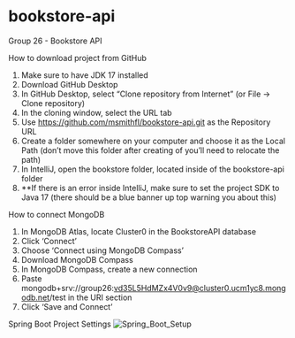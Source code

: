 # bookstore-api
Group 26 - Bookstore API

How to download project from GitHub
1.	Make sure to have JDK 17 installed
2.	Download GitHub Desktop
3.	In GitHub Desktop, select “Clone repository from Internet” (or File -> Clone repository)
4.	In the cloning window, select the URL tab
5.	Use https://github.com/msmithfl/bookstore-api.git as the Repository URL
6.	Create a folder somewhere on your computer and choose it as the Local Path (don’t move this folder after creating of you’ll need to relocate the path)
7.	In IntelliJ, open the bookstore folder, located inside of the bookstore-api folder
8.	**If there is an error inside IntelliJ, make sure to set the project SDK to Java 17 (there should be a blue banner up top warning you about this)


How to connect MongoDB
1.	In MongoDB Atlas, locate Cluster0 in the BookstoreAPI database
2.	Click ‘Connect’
3.	Choose ‘Connect using MongoDB Compass’
4.	Download MongoDB Compass
5.	In MongoDB Compass, create a new connection
6.	Paste mongodb+srv://group26:vd35L5HdMZx4V0v9@cluster0.ucm1yc8.mongodb.net/test in the URI section
7.	Click ‘Save and Connect’

Spring Boot Project Settings
![Spring_Boot_Setup](https://user-images.githubusercontent.com/67169935/216692380-e94abdda-c918-48aa-8b74-222578ffa01a.png)
